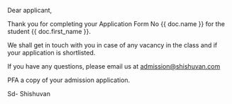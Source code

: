 Dear applicant,

Thank you for completing your Application Form No {{ doc.name }} for the student {{ doc.first_name }}.

We shall get in touch with you in case of any vacancy in the class and if your application is shortlisted.

If you have any questions, please email us at admission@shishuvan.com

PFA a copy of your admission application.

Sd-
Shishuvan